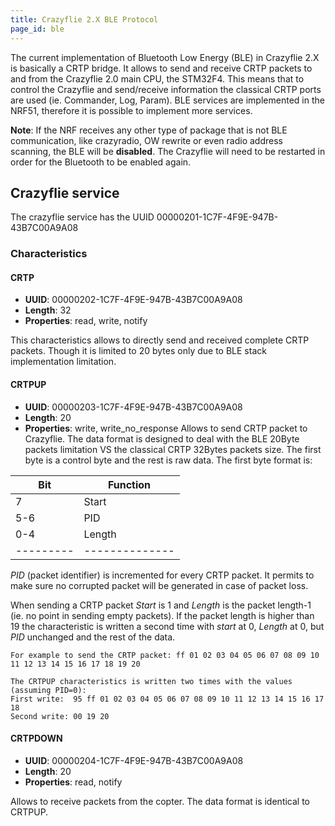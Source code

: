 ```yaml
---
title: Crazyflie 2.X BLE Protocol
page_id: ble 
---
```



The current implementation of Bluetooth Low Energy (BLE) in Crazyflie
2.X is basically a CRTP bridge. It allows to send and receive CRTP
packets to and from the Crazyflie 2.0 main CPU, the STM32F4. This means
that to control the Crazyflie and send/receive information the classical
CRTP ports are used (ie. Commander, Log, Param). BLE services are
implemented in the NRF51, therefore it is possible to implement more
services.

**Note**: If the NRF receives any other type of package that is not BLE communication, like crazyradio, OW rewrite or even radio address scanning, the BLE will be __disabled__. The Crazyflie will need to be restarted in order for the Bluetooth to be enabled again.

Crazyflie service
-----------------

The crazyflie service has the UUID 00000201-1C7F-4F9E-947B-43B7C00A9A08

### Characteristics

#### CRTP

-   **UUID**: 00000202-1C7F-4F9E-947B-43B7C00A9A08
-   **Length**: 32
-   **Properties**: read, write, notify

This characteristics allows to directly send and received complete CRTP
packets. Though it is limited to 20 bytes only due to BLE stack
implementation limitation.

#### CRTPUP

-   **UUID**: 00000203-1C7F-4F9E-947B-43B7C00A9A08
-   **Length**: 20
-   **Properties**: write, write\_no\_response
Allows to send CRTP packet to Crazyflie. The data format is designed to
deal with the BLE 20Byte packets limitation VS the classical CRTP
32Bytes packets size. The first byte is a control byte and the rest is
raw data. The first byte format is:


|  **Bit** |  **Function**|
 | --------- |--------------|
|  7       |  Start       |
|  5-6     |  PID         |
|  0-4     |  Length      |
|  ---------| --------------|

*PID* (packet identifier) is incremented for every CRTP packet. It permits to make sure no
corrupted packet will be generated in case of packet loss.

When sending a CRTP packet *Start* is 1 and *Length* is the packet
length-1 (ie. no point in sending empty packets). If the packet length
is higher than 19 the characteristic is written a second time with
*start* at 0, *Length* at 0, but *PID* unchanged and the rest of the
data.

    For example to send the CRTP packet: ff 01 02 03 04 05 06 07 08 09 10 11 12 13 14 15 16 17 18 19 20

    The CRTPUP characteristics is written two times with the values (assuming PID=0):
    First write:  95 ff 01 02 03 04 05 06 07 08 09 10 11 12 13 14 15 16 17 18
    Second write: 00 19 20

#### CRTPDOWN

-   **UUID**: 00000204-1C7F-4F9E-947B-43B7C00A9A08
-   **Length**: 20
-   **Properties**: read, notify

Allows to receive packets from the copter. The data format is identical
to CRTPUP.
